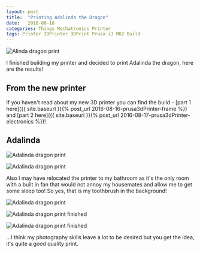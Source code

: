 ```yaml
---
layout: post
title:  "Printing Adalinda the Dragon"
date:   2016-08-18
categories: Things Mechatronics Printer
tags: Printer 3DPrinter 3DPrint Prusa i3 MK2 Build
---
```


![Alinda dragon print](/images/printer/printer40_dragon.jpg)

I finished building my printer and decided to print Adalinda the dragon, here are the results!

<!--more-->

## From the new printer

If you haven't read about my new 3D printer you can find the build - [part 1 here]({{ site.baseurl }}{% post_url 2016-08-16-prusa3dPrinter-frame %}) and [part 2 here]({{ site.baseurl }}{% post_url 2016-08-17-prusa3dPrinter-electronics %})!

## Adalinda

![Adalinda dragon print](/images/printer/printer38_dragon.jpg)

![Adalinda dragon print](/images/printer/printer39_dragon.jpg)

Also I may have relocated the printer to my bathroom as it's the only room with a built in fan that would not annoy my housemates and allow me to get some sleep too! So yes, that is my toothbrush in the background!

![Adalinda dragon print](/images/printer/printer40_dragon.jpg)

![Adalinda dragon print finished](/images/printer/printer41_dragon.jpg)

![Adalinda dragon print finished](/images/printer/printer42_dragon.jpg)

...I think my photography skills leave a lot to be desired but you get the idea, it's quite a good quality print.